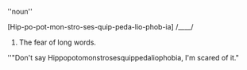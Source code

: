 ''noun''

[Hip-po-pot-mon-stro-ses-quip-peda-lio-phob-ia]
/____/

1) The fear of long words.

''"Don't say Hippopotomonstrosesquippedaliophobia, I'm scared of it."
